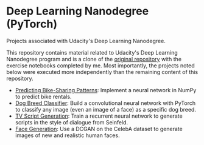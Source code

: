 # Deep Learning Nanodegree (PyTorch)
Projects associated with Udacity's Deep Learning Nanodegree.

This repository contains material related to Udacity's Deep Learning Nanodegree program and is a clone of the [original repository](https://github.com/udacity/deep-learning-v2-pytorch) with the exercise notebooks completed by me.
Most importantly, the projects noted below were executed more independently than the remaining content of this repository.

- [Predicting Bike-Sharing Patterns](https://github.com/viniciusmss/deep-learning-nanodegree/tree/master/project-bikesharing): Implement a neural network in NumPy to predict bike rentals.
- [Dog Breed Classifier](https://github.com/viniciusmss/deep-learning-nanodegree/tree/master/project-dog-classification): Build a convolutional neural network with PyTorch to classify any image (even an image of a face) as a specific dog breed.
- [TV Script Generation](https://github.com/viniciusmss/deep-learning-nanodegree/tree/master/project-face-generation): Train a recurrent neural network to generate scripts in the style of dialogue from Seinfeld.
- [Face Generation](https://github.com/viniciusmss/deep-learning-nanodegree/tree/master/project-tv-script-generation): Use a DCGAN on the CelebA dataset to generate images of new and realistic human faces.
